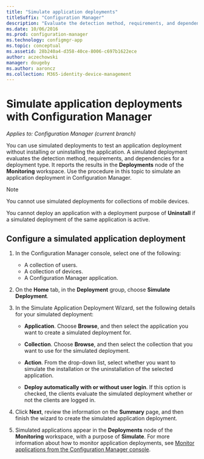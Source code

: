 ```yaml
---
title: "Simulate application deployments"
titleSuffix: "Configuration Manager"
description: "Evaluate the detection method, requirements, and dependencies for a deployment type without installing the application."
ms.date: 10/06/2016
ms.prod: configuration-manager
ms.technology: configmgr-app
ms.topic: conceptual
ms.assetid: 28b240a4-d358-40ce-8006-c697b1622ece
author: aczechowski
manager: dougeby
ms.author: aaroncz
ms.collection: M365-identity-device-management
---
```

# Simulate application deployments with Configuration Manager

*Applies to: Configuration Manager (current branch)*

You can use simulated deployments to test an application deployment without installing or uninstalling the application. A simulated deployment evaluates the detection method, requirements, and dependencies for a deployment type. It reports the results in the **Deployments** node of the **Monitoring** workspace. Use the procedure in this topic to simulate an application deployment in Configuration Manager.  

> [!NOTE]  
> You cannot use simulated deployments for collections of mobile devices.  
>   
> You cannot deploy an application with a deployment purpose of **Uninstall** if a simulated deployment of the same application is active.  

## Configure a simulated application deployment

1.  In the Configuration Manager console, select one of the following:  
    -   A collection of users.  
    -   A collection of devices.  
    -   A Configuration Manager application.  

2.  On the **Home** tab, in the **Deployment** group, choose **Simulate Deployment**.  

3.  In the Simulate Application Deployment Wizard, set the following details for your simulated deployment:  

    -   **Application**. Choose **Browse**, and then select the application you want to create a simulated deployment for.  

    -   **Collection**. Choose **Browse**, and then select the collection that you want to use for the simulated deployment.  

    -   **Action**. From the drop-down list, select whether you want to simulate the installation or the uninstallation of the selected application.  

    -   **Deploy automatically with or without user login**. If this option is checked, the clients evaluate the simulated deployment whether or not the clients are logged in.  

4.  Click **Next**, review the information on the **Summary** page, and then finish the wizard to create the simulated application deployment.  

5.  Simulated applications appear in the **Deployments** node of the **Monitoring** workspace, with a purpose of **Simulate**. For more information about how to monitor application deployments, see [Monitor applications from the Configuration Manager console](../../apps/deploy-use/monitor-applications-from-the-console.md).  
